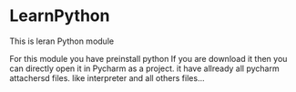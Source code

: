 # LearnPython

This is leran Python module

For this module you have preinstall python
If you are download it then you can directly open it in Pycharm as a project.
it have allready all pycharm attachersd files.
like interpreter and all others files...

